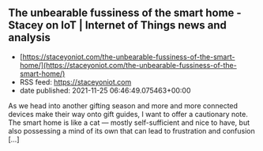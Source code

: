 ## The unbearable fussiness of the smart home - Stacey on IoT | Internet of Things news and analysis
 - [https://staceyoniot.com/the-unbearable-fussiness-of-the-smart-home/](https://staceyoniot.com/the-unbearable-fussiness-of-the-smart-home/)
 - RSS feed: https://staceyoniot.com
 - date published: 2021-11-25 06:46:49.075463+00:00

As we head into another gifting season and more and more connected devices make their way onto gift guides, I want to offer a cautionary note. The smart home is like a cat — mostly self-sufficient and nice to have, but also possessing a mind of its own that can lead to frustration and confusion […]

